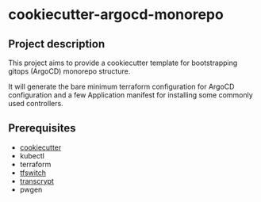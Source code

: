 # cookiecutter-argocd-monorepo

## Project description
This project aims to provide a cookiecutter template for bootstrapping gitops (ArgoCD) monorepo structure.

It will generate the bare minimum terraform configuration for ArgoCD configuration and a few Application manifest for installing some commonly used controllers.

## Prerequisites
- [cookiecutter](https://cookiecutter.readthedocs.io)
- kubectl
- terraform
- [tfswitch](https://tfswitch.warrensbox.com/)
- [transcrypt](https://github.com/elasticdog/transcrypt)
- pwgen
